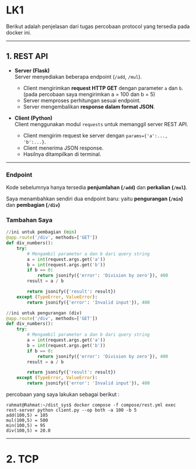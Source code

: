 # LK1

Berikut adalah penjelasan dari tugas percobaan protocol yang tersedia pada docker ini.

---

## 1. REST API

- **Server (Flask)**  
  Server menyediakan beberapa endpoint (`/add`, `/mul`).  
  - Client mengirimkan **request HTTP GET** dengan parameter `a` dan `b`.  (pada percobaan saya mengirimkan a = 100 dan b = 5)
  - Server memproses perhitungan sesuai endpoint.  
  - Server mengembalikan **response dalam format JSON**.

- **Client (Python)**  
  Client menggunakan modul `requests` untuk memanggil server REST API.  
  - Client mengirim request ke server dengan `params={'a':..., 'b':...}`.  
  - Client menerima JSON response.  
  - Hasilnya ditampilkan di terminal.

---

### Endpoint

Kode sebelumnya hanya tersedia **penjumlahan (`/add`)** dan **perkalian (`/mul`)**.  

Saya menambahkan sendiri dua endpoint baru:  yaitu **pengurangan (`/min`)** dan **pembagian (`/div`)**

### Tambahan Saya

```python
//ini untuk pembagian (min)
@app.route('/div', methods=['GET'])
def div_numbers():
    try:
        # Mengambil parameter a dan b dari query string
        a = int(request.args.get('a'))
        b = int(request.args.get('b'))
        if b == 0:
            return jsonify({'error': 'Division by zero'}), 400
        result = a / b

        return jsonify({'result': result})
    except (TypeError, ValueError):
        return jsonify({'error': 'Invalid input'}), 400

//ini untuk pengurangan (div)
@app.route('/div', methods=['GET'])
def div_numbers():
    try:
        # Mengambil parameter a dan b dari query string
        a = int(request.args.get('a'))
        b = int(request.args.get('b'))
        if b == 0:
            return jsonify({'error': 'Division by zero'}), 400
        result = a / b

        return jsonify({'result': result})
    except (TypeError, ValueError):
        return jsonify({'error': 'Invalid input'}), 400
```
percobaan yang saya lakukan sebagai berikut : 
```console
rahmat@Rahmat:~/dist_sys$ docker compose -f compose/rest.yml exec rest-server python client.py --op both -a 100 -b 5
add(100,5) = 105
mul(100,5) = 500
min(100,5) = 95
div(100,5) = 20.0
```
---
# 2. TCP


